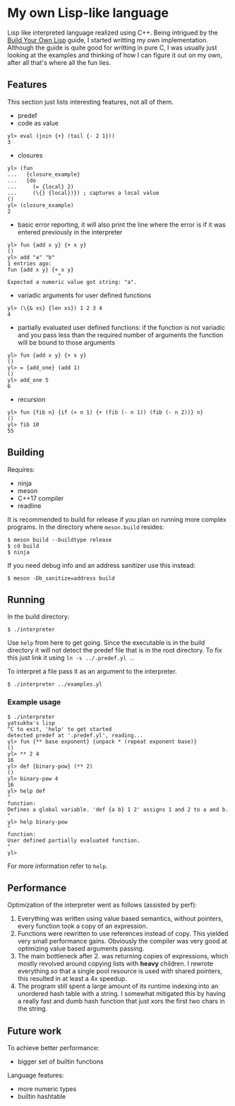 # My own Lisp-like language

 Lisp like interpreted language realized using C++. Being intrigued by the [Build Your Own Lisp](http://www.buildyourownlisp.com) guide, I started writting my own implementation. Although the guide is quite good for writting in pure C, I was usually just looking at the examples and thinking of how I can figure it out on my own, after all that's where all the fun lies.

## Features

This section just lists interesting features, not all of them.

 * predef
 * code as value
 ```
yl> eval (join {+} (tail {- 2 1}))
3
 ```
 * closures 
  ```
yl> (fun
...   {closure_example}
...   {do
...     (= {local} 2)
...     (\{} {local})}) ; captures a local value
()
yl> (closure_example)
2
 ```
 * basic error reporting, it will also print the line where the error is if it was entered previously in the interpreter
 ```
yl> fun {add x y} {+ x y}
()
yl> add "a" "b"
1 entries ago:
fun {add x y} {+ x y}
                 ^
Expected a numeric value got string: "a".
 ```
 * variadic arguments for user defined functions
 ```
yl> (\{& xs} {len xs}) 1 2 3 4
4
 ```
 * partially evaluated user defined functions: if the function is not variadic and you pass less than the required number of arguments the function will be bound to those arguments
 ```
yl> fun {add x y} {+ x y}
()
yl> = {add_one} (add 1)
()
yl> add_one 5
6
 ```
 * recursion
 ```
yl> fun {fib n} {if (> n 1) {+ (fib (- n 1)) (fib (- n 2))} n}
()
yl> fib 10
55
 ```

## Building

Requires:
  * ninja
  * meson
  * C++17 compiler
  * readline

It is recommended to build for release if you plan on running more complex programs.
In the directory where `meson.build` resides:

```
$ meson build --buildtype release
$ cd build
$ ninja
```

If you need debug info and an address sanitizer use this instead:

```
$ meson -Db_sanitize=address build
```

## Running

In the build directory:

```
$ ./interpreter
```

Use `help` from here to get going. Since the executable is in the build directory it will not detect the predef file that is in the root directory. To fix this just link it using `ln -s ../.predef.yl .`.

To interpret a file pass it as an argument to the interpreter.

```
$ ./interpreter ../examples.yl
```

### Example usage

```
$ ./interpreter
yatsukha's lisp
^C to exit, 'help' to get started
detected predef at '.predef.yl', reading...
yl> fun {** base exponent} {unpack * (repeat exponent base)}
()
yl> ** 2 4
16
yl> def {binary-pow} (** 2)
()
yl> binary-pow 4
16
yl> help def
"
function:
Defines a global variable. 'def {a b} 1 2' assigns 1 and 2 to a and b.
"
yl> help binary-pow
"
function:
User defined partially evaluated function.
"
yl>
```

For more information refer to `help`.

## Performance

Optimization of the interpreter went as follows (assisted by perf):
  1. Everything was written using value based semantics, without pointers, every function took a copy of an expression.
  2. Functions were rewritten to use references instead of copy. This yielded very small performance gains. Obviously the compiler was very good at optimizing value based arguments passing.
  3. The main bottleneck after 2. was returning copies of expressions, which mostly revolved around copying lists with __heavy__ children. I rewrote everything so that a single pool resource is used with shared pointers, this resulted in at least a 4x speedup.
  4. The program still spent a large amount of its runtime indexing into an unordered hash table with a string. I somewhat mitigated this by having a really fast and dumb hash function that just xors the first two chars in the string.

## Future work

To achieve better performance:
  * bigger set of builtin functions

Language features:
  * more numeric types
  * builtin hashtable
